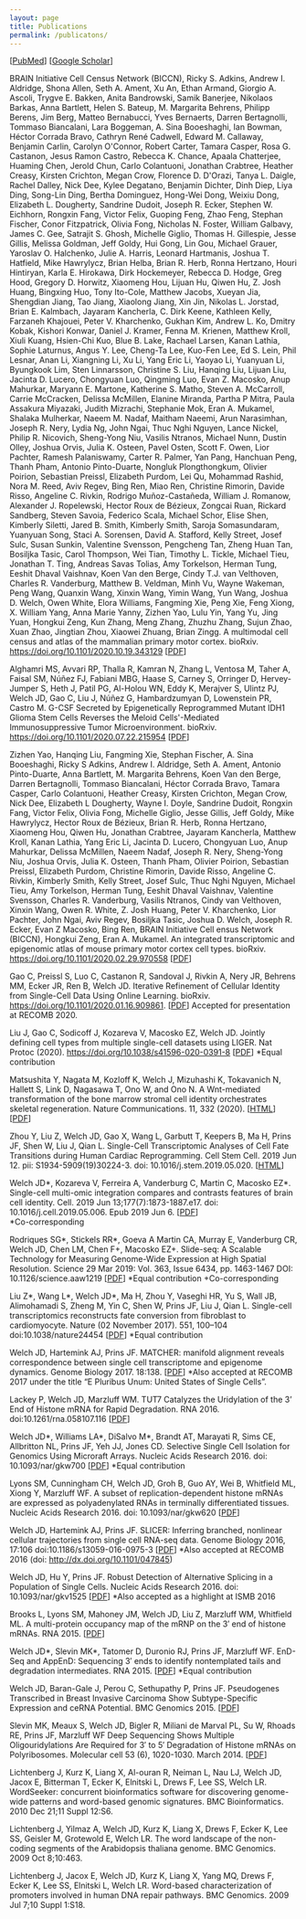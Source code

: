 ```yaml
---
layout: page
title: Publications
permalink: /publicatons/
---
```


\[[PubMed](https://www.ncbi.nlm.nih.gov/pubmed/?term=welch%2C+joshua+d%5Bauthor%5D)\] \[[Google Scholar](https://scholar.google.com/citations?user=XQ7bqCMAAAAJ&hl=en)\]  

BRAIN Initiative Cell Census Network (BICCN), Ricky S. Adkins, Andrew I. Aldridge, Shona Allen, Seth A. Ament, Xu An, Ethan Armand, Giorgio A. Ascoli, Trygve E. Bakken, Anita Bandrowski, Samik Banerjee, Nikolaos Barkas, Anna Bartlett, Helen S. Bateup, M. Margarita Behrens, Philipp Berens, Jim Berg, Matteo Bernabucci, Yves Bernaerts, Darren Bertagnolli, Tommaso Biancalani, Lara Boggeman, A. Sina Booeshaghi, Ian Bowman, Héctor Corrada Bravo, Cathryn René Cadwell, Edward M. Callaway, Benjamin Carlin, Carolyn O'Connor, Robert Carter, Tamara Casper, Rosa G. Castanon, Jesus Ramon Castro, Rebecca K. Chance, Apaala Chatterjee, Huaming Chen, Jerold Chun, Carlo Colantuoni, Jonathan Crabtree, Heather Creasy, Kirsten Crichton, Megan Crow, Florence D. D'Orazi, Tanya L. Daigle, Rachel Dalley, Nick Dee, Kylee Degatano, Benjamin Dichter, Dinh Diep, Liya Ding, Song-Lin Ding, Bertha Dominguez, Hong-Wei Dong, Weixiu Dong, Elizabeth L. Dougherty, Sandrine Dudoit,  Joseph R. Ecker,  Stephen W. Eichhorn, Rongxin Fang, Victor Felix, Guoping Feng, Zhao Feng, Stephan Fischer, Conor Fitzpatrick, Olivia Fong, Nicholas N. Foster, William Galbavy, James C. Gee, Satrajit S. Ghosh, Michelle Giglio, Thomas H. Gillespie, Jesse Gillis, Melissa Goldman, Jeff Goldy, Hui Gong, Lin Gou, Michael Grauer, Yaroslav O. Halchenko, Julie A. Harris, Leonard Hartmanis, Joshua T. Hatfield, Mike Hawrylycz, Brian Helba, Brian R. Herb, Ronna Hertzano, Houri Hintiryan, Karla E. Hirokawa, Dirk Hockemeyer, Rebecca D. Hodge, Greg Hood, Gregory D. Horwitz, Xiaomeng Hou, Lijuan Hu, Qiwen Hu, Z. Josh Huang, Bingxing Huo, Tony Ito-Cole, Matthew Jacobs, Xueyan Jia, Shengdian Jiang, Tao Jiang, Xiaolong Jiang, Xin Jin, Nikolas L. Jorstad, Brian E. Kalmbach, Jayaram Kancherla, C. Dirk Keene, Kathleen Kelly, Farzaneh Khajouei, Peter V. Kharchenko, Gukhan Kim, Andrew L. Ko, Dmitry Kobak, Kishori Konwar, Daniel J. Kramer, Fenna M. Krienen, Matthew Kroll, Xiuli Kuang, Hsien-Chi Kuo, Blue B. Lake, Rachael Larsen, Kanan Lathia, Sophie Laturnus, Angus Y. Lee, Cheng-Ta Lee, Kuo-Fen Lee, Ed S. Lein, Phil Lesnar, Anan Li, Xiangning Li, Xu Li, Yang Eric Li, Yaoyao Li, Yuanyuan Li, Byungkook Lim, Sten Linnarsson, Christine S. Liu, Hanqing Liu, Lijuan Liu, Jacinta D. Lucero, Chongyuan Luo, Qingming Luo, Evan Z. Macosko, Anup Mahurkar, Maryann E. Martone, Katherine S. Matho, Steven A. McCarroll, Carrie McCracken, Delissa McMillen, Elanine Miranda, Partha P Mitra, Paula Assakura Miyazaki, Judith Mizrachi, Stephanie Mok, Eran A. Mukamel, Shalaka Mulherkar, Naeem M. Nadaf, Maitham Naeemi, Arun Narasimhan, Joseph R. Nery, Lydia Ng, John Ngai, Thuc Nghi Nguyen, Lance Nickel, Philip R. Nicovich, Sheng-Yong Niu, Vasilis Ntranos, Michael Nunn, Dustin Olley, Joshua Orvis, Julia K. Osteen, Pavel Osten, Scott F. Owen, Lior Pachter, Ramesh Palaniswamy, Carter R. Palmer, Yan Pang, Hanchuan Peng, Thanh Pham, Antonio Pinto-Duarte, Nongluk Plongthongkum, Olivier Poirion, Sebastian Preissl, Elizabeth Purdom, Lei Qu, Mohammad Rashid, Nora M. Reed, Aviv Regev, Bing Ren, Miao Ren, Christine Rimorin, Davide Risso, Angeline C. Rivkin, Rodrigo Muñoz-Castañeda, William J. Romanow, Alexander J. Ropelewski, Hector Roux de Bézieux, Zongcai Ruan, Rickard Sandberg, Steven Savoia, Federico Scala, Michael Schor, Elise Shen, Kimberly Siletti, Jared B. Smith, Kimberly Smith, Saroja Somasundaram, Yuanyuan Song, Staci A. Sorensen, David A. Stafford, Kelly Street, Josef Sulc, Susan Sunkin, Valentine Svensson, Pengcheng Tan, Zheng Huan Tan, Bosiljka Tasic, Carol Thompson, Wei Tian, Timothy L. Tickle, Michael Tieu, Jonathan T. Ting, Andreas Savas Tolias, Amy Torkelson, Herman Tung, Eeshit Dhaval Vaishnav, Koen Van den Berge, Cindy T.J. van Velthoven, Charles R. Vanderburg, Matthew B. Veldman, Minh Vu, Wayne Wakeman, Peng Wang, Quanxin Wang, Xinxin Wang, Yimin Wang, Yun Wang, Joshua D. Welch, Owen White, Elora Williams, Fangming Xie, Peng Xie, Feng Xiong, X. William Yang, Anna Marie Yanny, Zizhen Yao, Lulu Yin, Yang Yu, Jing Yuan, Hongkui Zeng, Kun Zhang, Meng Zhang, Zhuzhu Zhang, Sujun Zhao, Xuan Zhao, Jingtian Zhou, Xiaowei Zhuang, Brian Zingg. A multimodal cell census and atlas of the mammalian primary motor cortex. bioRxiv. https://doi.org/10.1101/2020.10.19.343129 \[[PDF](https://www.biorxiv.org/content/10.1101/2020.10.19.343129v1.full.pdf)\]

Alghamri MS, Avvari RP, Thalla R, Kamran N, Zhang L, Ventosa M, Taher A, Faisal SM, Núñez FJ, Fabiani MBG, Haase S, Carney S, Orringer D, Hervey-Jumper S, Heth J, Patil PG, Al-Holou WN, Eddy K, Merajver S, Ulintz PJ, Welch JD, Gao C, Liu J, Núñez G, Hambardzumyan D, Lowenstein PR, Castro M. G-CSF Secreted by Epigenetically Reprogrammed Mutant IDH1 Glioma Stem Cells Reverses the Meloid Cells'-Mediated Immunosuppressive Tumor Microenvironment. bioRxiv. https://doi.org/10.1101/2020.07.22.215954 \[[PDF](https://www.biorxiv.org/content/biorxiv/early/2020/07/24/2020.07.22.215954.full.pdf?%3Fcollection=)\]

Zizhen Yao, Hanqing Liu, Fangming Xie, Stephan Fischer, A. Sina Booeshaghi, Ricky S
Adkins, Andrew I. Aldridge, Seth A. Ament, Antonio Pinto-Duarte, Anna Bartlett, M. Margarita Behrens,
Koen Van den Berge, Darren Bertagnolli, Tommaso Biancalani, Héctor Corrada Bravo, Tamara Casper,
Carlo Colantuoni, Heather Creasy, Kirsten Crichton, Megan Crow, Nick Dee, Elizabeth L Dougherty,
Wayne I. Doyle, Sandrine Dudoit, Rongxin Fang, Victor Felix, Olivia Fong, Michelle Giglio, Jesse Gillis,
Jeff Goldy, Mike Hawrylycz, Hector Roux de Bézieux, Brian R. Herb, Ronna Hertzano, Xiaomeng Hou,
Qiwen Hu, Jonathan Crabtree, Jayaram Kancherla, Matthew Kroll, Kanan Lathia, Yang Eric Li, Jacinta
D. Lucero, Chongyuan Luo, Anup Mahurkar, Delissa McMillen, Naeem Nadaf, Joseph R. Nery,
Sheng-Yong Niu, Joshua Orvis, Julia K. Osteen, Thanh Pham, Olivier Poirion, Sebastian Preissl,
Elizabeth Purdom, Christine Rimorin, Davide Risso, Angeline C. Rivkin, Kimberly Smith, Kelly Street,
Josef Sulc, Thuc Nghi Nguyen, Michael Tieu, Amy Torkelson, Herman Tung, Eeshit Dhaval Vaishnav,
Valentine Svensson, Charles R. Vanderburg, Vasilis Ntranos, Cindy van Velthoven, Xinxin Wang, Owen
R. White, Z. Josh Huang, Peter V. Kharchenko, Lior Pachter, John Ngai, Aviv Regev, Bosiljka Tasic,
Joshua D. Welch, Joseph R. Ecker, Evan Z Macosko, Bing Ren, BRAIN Initiative Cell ensus Network
(BICCN), Hongkui Zeng, Eran A. Mukamel. An integrated transcriptomic and epigenomic atlas of mouse primary motor cortex cell types. bioRxiv. https://doi.org/10.1101/2020.02.29.970558 \[[PDF](https://www.biorxiv.org/content/biorxiv/early/2020/03/02/2020.02.29.970558.full.pdf)\]

Gao C, Preissl S, Luo C, Castanon R, Sandoval J, Rivkin A, Nery JR, Behrens MM, Ecker JR, Ren B, Welch JD. Iterative Refinement of Cellular Identity from Single-Cell Data Using Online Learning. bioRxiv. https://doi.org/10.1101/2020.01.16.909861. \[[PDF](https://www.biorxiv.org/content/10.1101/2020.01.16.909861v2.full.pdf)\]
Accepted for presentation at RECOMB 2020.

Liu J, Gao C, Sodicoff J, Kozareva V, Macosko EZ, Welch JD. Jointly defining cell types from multiple single-cell datasets using LIGER. Nat Protoc (2020). https://doi.org/10.1038/s41596-020-0391-8 \[[PDF](https://rdcu.be/b8pqb)\] \*Equal contribution

Matsushita Y, Nagata M, Kozloff K, Welch J, Mizuhashi K, Tokavanich N, Hallett S, Link D, Nagasawa T, Ono W, and Ono N. A Wnt-mediated transformation of the bone marrow stromal cell identity orchestrates skeletal regeneration. Nature Communications. 11, 332 (2020). \[[HTML](https://www.nature.com/articles/s41467-019-14029-w)\] \[[PDF](https://www.nature.com/articles/s41467-019-14029-w.pdf)\]

Zhou Y, Liu Z, Welch JD, Gao X, Wang L, Garbutt T, Keepers B, Ma H, Prins JF, Shen W, Liu J, Qian L. Single-Cell Transcriptomic Analyses of Cell Fate Transitions during Human Cardiac Reprogramming. Cell Stem Cell. 2019 Jun 12. pii: S1934-5909(19)30224-3. doi: 10.1016/j.stem.2019.05.020. \[[HTML](https://www.sciencedirect.com/science/article/pii/S1934590919302243)\]

Welch JD\*, Kozareva V, Ferreira A, Vanderburg C, Martin C, Macosko EZ\*. Single-cell multi-omic integration compares and contrasts features of brain cell identity. Cell. 2019 Jun 13;177(7):1873-1887.e17. doi: 10.1016/j.cell.2019.05.006. Epub 2019 Jun 6. \[[PDF](https://www.cell.com/action/showPdf?pii=S0092-8674%2819%2930504-5)\]  
\*Co-corresponding 

Rodriques SG\*, Stickels RR\*, Goeva A Martin CA, Murray E, Vanderburg CR, Welch JD, Chen LM, Chen F+,
Macosko EZ+. Slide-seq: A Scalable Technology for Measuring Genome-Wide Expression at High Spatial Resolution. Science 29 Mar 2019:
Vol. 363, Issue 6434, pp. 1463-1467 DOI: 10.1126/science.aaw1219 \[[PDF](http://science.sciencemag.org/content/sci/363/6434/1463.full.pdf)\]
\*Equal contribution
+Co-corresponding

Liu Z\*, Wang L\*, Welch JD\*, Ma H, Zhou Y, Vaseghi HR, Yu S, Wall JB, Alimohamadi S, Zheng M, Yin C, Shen W, Prins JF, Liu J, Qian L. Single-cell transcriptomics reconstructs fate conversion from fibroblast to cardiomyocyte. Nature (02 November 2017). 551, 100–104 doi:10.1038/nature24454 \[[PDF](https://www.ncbi.nlm.nih.gov/pmc/articles/PMC5954984/pdf/nihms908332.pdf)\]
\*Equal contribution

Welch JD, Hartemink AJ, Prins JF. MATCHER: manifold alignment reveals correspondence between single cell transcriptome and epigenome dynamics. Genome Biology 2017. 18:138. \[[PDF](https://genomebiology.biomedcentral.com/track/pdf/10.1186/s13059-017-1269-0)\]
*Also accepted at RECOMB 2017 under the title “E Pluribus Unum: United States of Single Cells”.

Lackey P, Welch JD, Marzluff WM. TUT7 Catalyzes the Uridylation of the 3’ End of Histone mRNA for Rapid Degradation. RNA 2016. doi:10.1261/rna.058107.116 \[[PDF](https://rnajournal.cshlp.org/content/22/11/1673.full.pdf+html)\]

Welch JD\*, Williams LA\*, DiSalvo M\*, Brandt AT, Marayati R, Sims CE, Allbritton NL, Prins JF, Yeh JJ, Jones CD. Selective Single Cell Isolation for Genomics Using Microraft Arrays. Nucleic Acids Research 2016. doi: 10.1093/nar/gkw700 \[[PDF](https://www.ncbi.nlm.nih.gov/pmc/articles/PMC5041489/pdf/gkw700.pdf)\]
*Equal contribution

Lyons SM, Cunningham CH, Welch JD, Groh B, Guo AY, Wei B, Whitfield ML, Xiong Y, Marzluff WF. A subset of replication-dependent histone mRNAs are expressed as polyadenylated RNAs in terminally differentiated tissues. Nucleic Acids Research 2016. doi: 10.1093/nar/gkw620 \[[PDF](https://www.ncbi.nlm.nih.gov/pmc/articles/PMC5100578/pdf/gkw620.pdf)\]

Welch JD, Hartemink AJ, Prins JF. SLICER: Inferring branched, nonlinear cellular trajectories from single cell RNA-seq data. Genome Biology 2016, 17:106  doi:10.1186/s13059-016-0975-3 \[[PDF](https://genomebiology.biomedcentral.com/track/pdf/10.1186/s13059-016-0975-3)\]
*Also accepted at RECOMB 2016 (doi: http://dx.doi.org/10.1101/047845)

Welch JD, Hu Y, Prins JF. Robust Detection of Alternative Splicing in a Population of Single Cells. Nucleic Acids Research 2016. doi: 10.1093/nar/gkv1525 \[[PDF](https://www.ncbi.nlm.nih.gov/pmc/articles/PMC4856971/pdf/gkv1525.pdf)\]
*Also accepted as a highlight at ISMB 2016

Brooks L, Lyons SM, Mahoney JM, Welch JD, Liu Z, Marzluff WM, Whitfield ML. A multi-protein occupancy map of the mRNP on the 3′ end of histone mRNAs. RNA 2015. \[[PDF](https://rnajournal.cshlp.org/content/21/11/1943.full.pdf+html)\]

Welch JD\*, Slevin MK\*, Tatomer D, Duronio RJ, Prins JF, Marzluff WF. EnD-Seq and AppEnD: Sequencing 3′ ends to identify nontemplated tails and degradation intermediates. RNA 2015. \[[PDF](https://rnajournal.cshlp.org/content/21/7/1375.full.pdf+html)\]
*Equal contribution

Welch JD, Baran-Gale J, Perou C, Sethupathy P, Prins JF. Pseudogenes Transcribed in Breast Invasive Carcinoma Show Subtype-Specific Expression and ceRNA Potential. BMC Genomics 2015. \[[PDF](https://bmcgenomics.biomedcentral.com/track/pdf/10.1186/s12864-015-1227-8)\]

Slevin MK, Meaux S, Welch JD, Bigler R, Miliani de Marval PL, Su W, Rhoads RE, Prins JF, Marzluff WF Deep Sequencing Shows Multiple Oligouridylations Are Required for 3′ to 5′ Degradation of Histone mRNAs on Polyribosomes. Molecular cell 53 (6), 1020-1030. March 2014. \[[PDF](https://www.cell.com/action/showPdf?pii=S1097-2765%2814%2900199-3)\]

Lichtenberg J, Kurz K, Liang X, Al-ouran R, Neiman L, Nau LJ, Welch JD, Jacox E, Bitterman T, Ecker K, Elnitski L, Drews F, Lee SS, Welch LR. WordSeeker: concurrent bioinformatics software for discovering genome-wide patterns and
word-based genomic signatures. BMC Bioinformatics. 2010 Dec 21;11 Suppl 12:S6.

Lichtenberg J, Yilmaz A, Welch JD, Kurz K, Liang X, Drews F, Ecker K, Lee SS, Geisler M, Grotewold E, Welch LR. The word landscape of the non-coding segments of the Arabidopsis thaliana genome. BMC Genomics. 2009 Oct 8;10:463.

Lichtenberg J, Jacox E, Welch JD, Kurz K, Liang X, Yang MQ, Drews F, Ecker K, Lee SS, Elnitski L, Welch LR. Word-based characterization of promoters involved in human DNA repair pathways. BMC Genomics. 2009 Jul 7;10 Suppl 1:S18.
